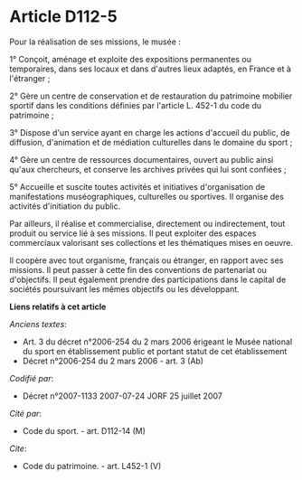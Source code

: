 # Article D112-5

Pour la réalisation de ses missions, le musée : 

1° Conçoit, aménage et exploite des expositions permanentes ou temporaires, dans ses locaux et dans d'autres lieux adaptés,
en France et à l'étranger ; 

2° Gère un centre de conservation et de restauration du patrimoine mobilier sportif dans les conditions définies par
l'article L. 452-1 du code du patrimoine ; 

3° Dispose d'un service ayant en charge les actions d'accueil du public, de diffusion, d'animation et de médiation
culturelles dans le domaine du sport ; 

4° Gère un centre de ressources documentaires, ouvert au public ainsi qu'aux chercheurs, et conserve les archives privées qui
lui sont confiées ; 

5° Accueille et suscite toutes activités et initiatives d'organisation de manifestations muséographiques, culturelles ou
sportives. Il organise des activités d'initiation du public. 

Par ailleurs, il réalise et commercialise, directement ou indirectement, tout produit ou service lié à ses missions. Il peut
exploiter des espaces commerciaux valorisant ses collections et les thématiques mises en oeuvre. 

Il coopère avec tout organisme, français ou étranger, en rapport avec ses missions. Il peut passer à cette fin des
conventions de partenariat ou d'objectifs. Il peut également prendre des participations dans le capital de sociétés
poursuivant les mêmes objectifs ou les développant.

**Liens relatifs à cet article**

_Anciens textes_:

  - Art. 3 du décret n°2006-254 du 2 mars 2006 érigeant le Musée national du sport en établissement public et portant statut de cet établissement
  - Décret n°2006-254 du 2 mars 2006 - art. 3 (Ab)

_Codifié par_:

  - Décret n°2007-1133 2007-07-24 JORF 25 juillet 2007

_Cité par_:

  - Code du sport. - art. D112-14 (M)

_Cite_:

  - Code du patrimoine. - art. L452-1 (V)
